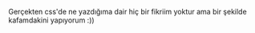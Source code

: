 Gerçekten css'de ne yazdığıma dair hiç bir fikriim yoktur ama bir şekilde kafamdakini yapıyorum :)) 
